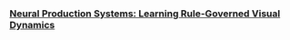 ### [Neural Production Systems: Learning Rule-Governed Visual Dynamics](https://arxiv.org/abs/2103.01937)

